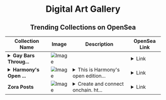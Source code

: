 <div align="center">

# Digital Art Gallery

## Trending Collections on OpenSea

| Collection Name                       | Image                                                                                     | Description                       | OpenSea Link                                                                                          |
|---------------------------------------|-------------------------------------------------------------------------------------------|-----------------------------------|--------------------------------------------------------------------------------------------------------|
| **<details><summary>Gay Bars Throug...</summary>Gay Bars Through The Years</details>** | ![Image](https://i.seadn.io/s/raw/files/778a84f6e565af935383fc053d77e793.jpg?w=500&auto=format?w=200&auto=format) |  | <details><summary>Link</summary>[Gay Bars Through The Years](https://opensea.io/collection/gay-bars-through-the-years)</details> |
| **<details><summary>Harmony's Open ...</summary>Harmony's Open Editions (Polygon)</details>** | ![Image](https://i.seadn.io/s/raw/files/3ba6122b9f566d69f468e77d5a76430d.png?w=500&auto=format?w=200&auto=format) | <details><summary>This is Harmony's open edition...</summary>This is Harmony's open edition collection made with Nifty Island's creator tool.</details> | <details><summary>Link</summary>[Harmony's Open Editions (Polygon)](https://opensea.io/collection/harmony-s-open-editions-polygon)</details> |
| **Zora Posts** | ![Image](https://i.seadn.io/s/raw/files/1cd310c79169f6d35aa316508cd7f2f0.jpg?w=500&auto=format?w=200&auto=format) | <details><summary>Create and connect onchain. ht...</summary>Create and connect onchain. https://zora.co</details> | <details><summary>Link</summary>[Zora Posts](https://opensea.io/collection/zora-posts-15884)</details> |

</div>